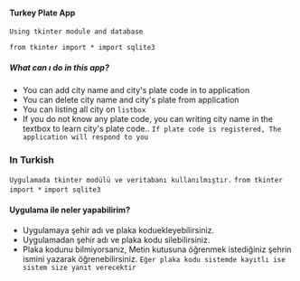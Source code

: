 #### Turkey Plate App
`Using tkinter module and database`

`from tkinter import *
import sqlite3`
##### What can ı do in this app?
* You can add city name and city's plate code in to application
* You can delete city name and city's plate from application
* You can listing all city on `listbox`
* If you do not know any plate code, you can writing city name in the textbox to learn city's plate code..
`If plate code is registered, The application will respond to you`
### In Turkish
`Uygulamada tkinter modülü ve veritabanı kullanılmıştır.`
`from tkinter import *`
`import sqlite3`
#### Uygulama ile neler yapabilirim?
* Uygulamaya şehir adı ve plaka koduekleyebilirsiniz.
* Uygulamadan şehir adı ve plaka kodu silebilirsiniz.
* Plaka kodunu bilmiyorsanız, Metin kutusuna öğrenmek istediğiniz şehrin ismini yazarak öğrenebilirsiniz.
`Eğer plaka kodu sistemde kayıtlı ise sistem size yanıt verecektir`
